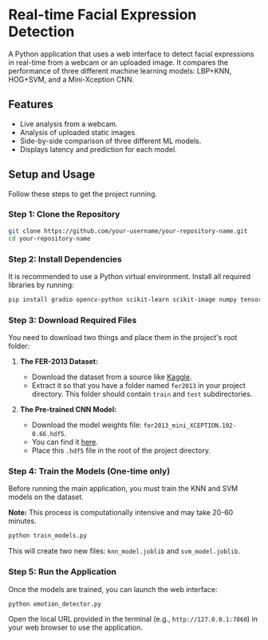 # Real-time Facial Expression Detection

A Python application that uses a web interface to detect facial expressions in real-time from a webcam or an uploaded image. It compares the performance of three different machine learning models: LBP+KNN, HOG+SVM, and a Mini-Xception CNN.

## Features

-   Live analysis from a webcam.
-   Analysis of uploaded static images.
-   Side-by-side comparison of three different ML models.
-   Displays latency and prediction for each model.

## Setup and Usage

Follow these steps to get the project running.

### Step 1: Clone the Repository

```bash
git clone https://github.com/your-username/your-repository-name.git
cd your-repository-name
```

### Step 2: Install Dependencies

It is recommended to use a Python virtual environment. Install all required libraries by running:

```bash
pip install gradio opencv-python scikit-learn scikit-image numpy tensorflow joblib tqdm
```

### Step 3: Download Required Files

You need to download two things and place them in the project's root folder:

1.  **The FER-2013 Dataset:**
    -   Download the dataset from a source like [Kaggle](https://www.kaggle.com/datasets/msambare/fer2013).
    -   Extract it so that you have a folder named `fer2013` in your project directory. This folder should contain `train` and `test` subdirectories.

2.  **The Pre-trained CNN Model:**
    -   Download the model weights file: `fer2013_mini_XCEPTION.102-0.66.hdf5`.
    -   You can find it [here](https://github.com/oarriaga/face_classification/blob/master/trained_models/emotion_models/fer2013_mini_XCEPTION.102-0.66.hdf5).
    -   Place this `.hdf5` file in the root of the project directory.

### Step 4: Train the Models (One-time only)

Before running the main application, you must train the KNN and SVM models on the dataset.

**Note:** This process is computationally intensive and may take 20-60 minutes.

```bash
python train_models.py
```

This will create two new files: `knn_model.joblib` and `svm_model.joblib`.

### Step 5: Run the Application

Once the models are trained, you can launch the web interface:

```bash
python emotion_detector.py
```

Open the local URL provided in the terminal (e.g., `http://127.0.0.1:7860`) in your web browser to use the application.